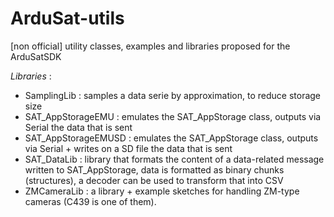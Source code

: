ArduSat-utils
=============

[non official] utility classes, examples and libraries proposed for the ArduSatSDK

*Libraries* :
- SamplingLib : samples a data serie by approximation, to reduce storage size
- SAT_AppStorageEMU : emulates the SAT_AppStorage class, outputs via Serial the data that is sent
- SAT_AppStorageEMUSD : emulates the SAT_AppStorage class, outputs via Serial + writes on a SD file the data that is sent
- SAT_DataLib : library that formats the content of a data-related message written to SAT_AppStorage, data is formatted as binary chunks (structures), a decoder can be used to transform that into CSV
- ZMCameraLib : a library + example sketches for handling ZM-type cameras (C439 is one of them).
